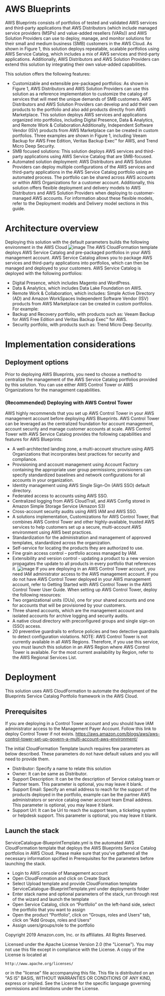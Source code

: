 # AWS Blueprints
AWS Blueprints consists of portfolios of tested and validated AWS services and third-party
applications that AWS Distributors (which include managed service providers (MSPs) and
value-added resellers (VARs)) and AWS Solution Providers can use to deploy, manage, and
monitor solutions for their small and medium business (SMB) customers in the AWS Cloud.
As shown in Figure 1, this solution deploys repeatable, scalable portfolios using AWS Service
Catalog, which includes a mix of AWS services and third-party applications. Additionally,
AWS Distributors and AWS Solution Providers can extend this solution by integrating their
own value-added capabilities.

This solution offers the following features:
* Customizable and extensible pre-packaged portfolios: As shown in Figure 1, AWS
Distributors and AWS Solution Providers can use this solution as a reference
implementation to customize the catalog of services that will meet the unique demands
of SMB customers. AWS Distributors and AWS Solution Providers can develop and add
their own products to the portfolio and also add products directly from AWS Marketplace.
This solution deploys AWS services and applications organized into portfolios, including
Digital Presence, Data & Analytics, and Remote Work & Collaboration.Additionally, Independent Software Vendor (ISV) products from AWS Marketplace can be
created in custom portfolios. Three examples are shown in Figure 1, including Veeam
Backup for AWS Free Edition, Veritas Backup Exec™ for AWS, and Trend Micro Deep
Security.
* SMB focused solutions: This solution deploys AWS services and third-party
applications using AWS Service Catalog that are SMB-focused.
* Automated solution deployment: AWS Distributors and AWS Solution Providers can
deploy multiple configurations of the AWS services and third-party applications in the
AWS Service Catalog portfolio using an automated process. The portfolio can be shared
across AWS accounts or within AWS Organizations for a customer account.
Additionally, this solution offers flexible deployment and delivery models to AWS Distributors
and AWS Solution Providers when deploying to customer-managed AWS accounts. For
information about these flexible models, refer to the Deployment models and Delivery model
sections in this guide.
# Architecture overview
Deploying this solution with the default parameters builds the following environment in the
AWS Cloud
![image](https://user-images.githubusercontent.com/78975381/115787301-98899d00-a387-11eb-82e0-4cafcf17504c.png)
The AWS CloudFormation template deploys AWS Service Catalog and pre-packaged
portfolios in your AWS management account. AWS Service Catalog allows you to package
AWS services and third-party applications into portfolios, which can then be managed and
deployed to your customers.
AWS Service Catalog is deployed with the following portfolios:
* Digital Presence, which includes Magento and WordPress.
* Data & Analytics, which includes Data Lake Foundation on AWS.
* Remote Work & Collaboration, which includes: Simple Active Directory (AD) and Amazon
WorkSpaces
Independent Software Vendor (ISV) products from AWS Marketplace can be created in
custom portfolios. For example:
* Backup and Recovery portfolio, with products such as: Veeam Backup for AWS Free
Edition and Veritas Backup Exec™ for AWS.
* Security portfolio, with products such as: Trend Micro Deep Security.
# Implementation considerations
## Deployment options
Prior to deploying AWS Blueprints, you need to choose a method to centralize the management of the AWS Service Catalog portfolios provided by this solution. You can use either AWS Control Tower or AWS Organizations for the management capabilities.
### (Recommended) Deploying with AWS Control Tower
AWS highly recommends that you set up AWS Control Tower in your AWS management account before deploying AWS Blueprints. AWS Control Tower can be leveraged as the centralized foundation for account management, account security and manage customer accounts at scale. AWS Control Tower with AWS Service Catalog provides the following capabilities and features for AWS Blueprints:
* A well-architected landing zone, a multi-account structure using AWS Organizations that incorporates best practices for security and compliance.
*	Provisioning and account management using Account Factory containing the appropriate user group permissions; provisioners can specify standardized baselines and network configurations for all accounts in your organization.
*	Identity management using AWS Single Sign-On (AWS SSO) default directory.
*	Federated access to accounts using AWS SSO.
*	Centralized logging from AWS CloudTrail, and AWS Config stored in Amazon Simple Storage Service (Amazon S3)
*	Cross-account security audits using AWS IAM and AWS SSO.
*	A solutions implementation, Customizations for AWS Control Tower, that combines AWS Control Tower and other highly-available, trusted AWS services to help customers set up a secure, multi-account AWS environment using AWS best practices.
*	Standardization for the administration and management of approved templates, standardized across the organization.
*	Self-service for locating the products they are authorized to use.
*	Fine grain access control – portfolio access managed by IAM.
*	Extensibility and version control - updating a product to a new version propagates the update to all products in every portfolio that references it.
![image](https://user-images.githubusercontent.com/78975381/115788314-139f8300-a389-11eb-869e-357c4617aac4.png)
If you are deploying in an AWS Control Tower account, you need IAM administrator access to the AWS management account.
If you do not have AWS Control Tower deployed in your AWS management account, refer to Getting Started with AWS Control Tower in the AWS Control Tower User Guide.
When setting up AWS Control Tower, deploy the following resources:
*	Two organizational units (OUs), one for your shared accounts and one for accounts that will be provisioned by your customers.
*	Three shared accounts, which are the management account and isolated accounts for archive logging and security audits.
*	A native cloud directory with preconfigured groups and single sign-on (SSO) access.
*	20 preventive guardrails to enforce policies and two detective guardrails to detect configuration violations.
NOTE: AWS Control Tower is not currently available in all AWS Regions. Therefore, if you use this service, you must launch this solution in an AWS Region where AWS Control Tower is available. For the most current availability by Region, refer to the AWS Regional Services List.

# Deployment
This solution uses AWS CloudFormation to automate the deployment of the Blueprints Service Catalog Portfolio framework in the AWS Cloud.
## Prerequisites
If you are deploying in a Control Tower account and you should have IAM administrator access to the Management Payer Account. Follow this link to deploy Control Tower if not exists.
https://aws.amazon.com/blogs/aws/aws-control-tower-set-up-govern-a-multi-account-aws-environment/

The initial CloudFormation Template launch requires few parameters as below described. These parameters do not have default values and you will need to provide them.

*	Distributor: Specify a name to relate this solution
*	Owner: It can be same as Distributor.
*	Support Description: It can be the description of Service catalog team or Partner team. This parameter is optional, you may leave it blank.
*	Support Email: Specify an email address to reach for the support of the products deployed in the portfolio, example can be the partner AWS administrators or service catalog owner account team Email address. This parameter is optional, you may leave it blank.
*	Support Url: It can be Url to reach the support team, a ticketing system or helpdesk support. This parameter is optional, you may leave it blank.

## Launch the stack
ServiceCatalogue-BlueprintTemplate.yml is the  automated AWS CloudFormation template that deploys the AWS Blueprints Service Catalog portfolios in AWS Cloud. Please make sure that you’ve gathered all the necessary information spcified in Prerequisites for the parameters before launching the stack.<br/>
* Login to AWS console of Management account
* Open CloudFormation and click on Create Stack
* Select Upload template and provide CloudFormation template ServiceCatalogue-BlueprintTemplate.yml under deployments folder
* Enter stack name and optional parameters of the stack, run through rest of the wizard and launch the template
* Open Service Catalog, click on “Portfolio” on the left-hand side, select the portfolio that you want to assign
* Open the product “Portfolio”, click on “Groups, roles and Users” tab, click on “Add Groups, roles and Users”
* Assign users/groups/role to the portfolio

Copyright 2019 Amazon.com, Inc. or its affiliates. All Rights Reserved.

Licensed under the Apache License Version 2.0 (the "License"). You may not use this file except in compliance with the License. A copy of the License is located at

    http://www.apache.org/licenses/

or in the "license" file accompanying this file. This file is distributed on an "AS IS" BASIS, WITHOUT WARRANTIES OR CONDITIONS OF ANY KIND, express or implied. See the License for the specific language governing permissions and limitations under the License.

